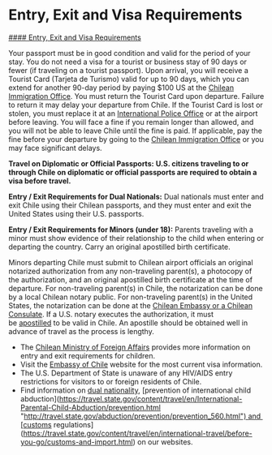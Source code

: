 # Entry, Exit and Visa Requirements

[#### Entry, Exit and Visa Requirements](javascript:void(0); "Entry, Exit and Visa Requirements")

Your passport must be in good condition and valid for the period of your stay. You do not need a visa for a tourist or business stay of 90 days or fewer (if traveling on a tourist passport). Upon arrival, you will receive a Tourist Card (Tarjeta de Turismo) valid for up to 90 days, which you can extend for another 90-day period by paying $100 US at the [Chilean Immigration Office](https://serviciomigraciones.cl/). You must return the Tourist Card upon departure. Failure to return it may delay your departure from Chile. If the Tourist Card is lost or stolen, you must replace it at an [International Police Office](https://www.pdichile.cl/instituci%C3%B3n/unidades/migraciones) or at the airport before leaving. You will face a fine if you remain longer than allowed, and you will not be able to leave Chile until the fine is paid. If applicable, pay the fine before your departure by going to the [Chilean Immigration Office](https://www.pdichile.cl/instituci%C3%B3n/unidades/migraciones) or you may face significant delays.

**Travel on Diplomatic or Official Passports:** **U.S. citizens traveling to or through Chile on diplomatic or official passports are required to obtain a visa before travel.**

**Entry / Exit Requirements for Dual Nationals:** Dual nationals must enter and exit Chile using their Chilean passports, and they must enter and exit the United States using their U.S. passports.

**Entry / Exit Requirements for Minors (under 18):** Parents traveling with a minor must show evidence of their relationship to the child when entering or departing the country. Carry an original apostilled birth certificate.

Minors departing Chile must submit to Chilean airport officials an original notarized authorization from any non-traveling parent(s), a photocopy of the authorization, and an original apostilled birth certificate at the time of departure. For non-traveling parent(s) in Chile, the notarization can be done by a local Chilean notary public. For non-traveling parent(s) in the United States, the notarization can be done at the [Chilean Embassy or a Chilean Consulate](https://www.chile.gob.cl/en/chile). If a U.S. notary executes the authorization, it must be [apostilled](https://travel.state.gov/content/travel/en/legal/travel-legal-considerations/internl-judicial-asst/authentications-and-apostilles/apostille-requirements.html) to be valid in Chile. An apostille should be obtained well in advance of travel as the process is lengthy.

* The [Chilean Ministry of Foreign Affairs](https://serviciosconsulares.cl/) provides more information on entry and exit requirements for children.
* Visit the [Embassy of Chile](https://www.chile.gob.cl/estados-unidos/) website for the most current visa information.
* The U.S. Department of State is unaware of any HIV/AIDS entry restrictions for visitors to or foreign residents of Chile.
* Find information on [dual nationality](https://travel.state.gov/content/travel/en/international-travel/before-you-go/travelers-with-special-considerations/Dual-Nationality-Travelers.html "http://travel.state.gov/travel/cis_pa_tw/cis/cis_1753.html"), [prevention of international child abduction](https://travel.state.gov/content/travel/en/International-Parental-Child-Abduction/prevention.html "http://travel.state.gov/abduction/prevention/prevention_560.html") and [customs regulations](https://travel.state.gov/content/travel/en/international-travel/before-you-go/customs-and-import.html) on our websites.